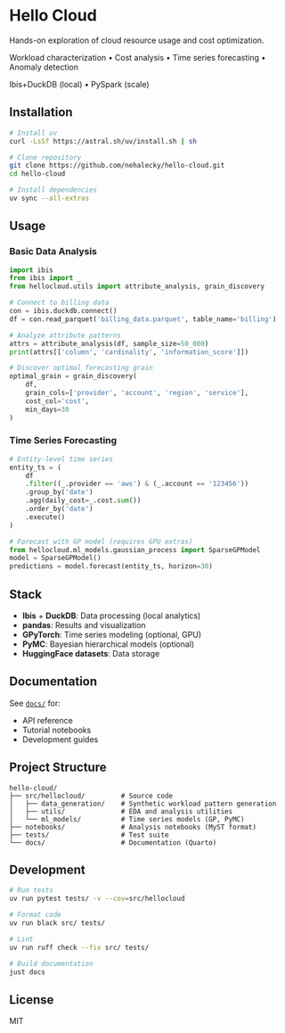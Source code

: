 # Hello Cloud

Hands-on exploration of cloud resource usage and cost optimization.

Workload characterization • Cost analysis • Time series forecasting • Anomaly detection

Ibis+DuckDB (local) • PySpark (scale)

## Installation

```bash
# Install uv
curl -LsSf https://astral.sh/uv/install.sh | sh

# Clone repository
git clone https://github.com/nehalecky/hello-cloud.git
cd hello-cloud

# Install dependencies
uv sync --all-extras
```

## Usage

### Basic Data Analysis

```python
import ibis
from ibis import _
from hellocloud.utils import attribute_analysis, grain_discovery

# Connect to billing data
con = ibis.duckdb.connect()
df = con.read_parquet('billing_data.parquet', table_name='billing')

# Analyze attribute patterns
attrs = attribute_analysis(df, sample_size=50_000)
print(attrs[['column', 'cardinality', 'information_score']])

# Discover optimal forecasting grain
optimal_grain = grain_discovery(
    df,
    grain_cols=['provider', 'account', 'region', 'service'],
    cost_col='cost',
    min_days=30
)
```

### Time Series Forecasting

```python
# Entity-level time series
entity_ts = (
    df
    .filter((_.provider == 'aws') & (_.account == '123456'))
    .group_by('date')
    .agg(daily_cost=_.cost.sum())
    .order_by('date')
    .execute()
)

# Forecast with GP model (requires GPU extras)
from hellocloud.ml_models.gaussian_process import SparseGPModel
model = SparseGPModel()
predictions = model.forecast(entity_ts, horizon=30)
```

## Stack

- **Ibis** + **DuckDB**: Data processing (local analytics)
- **pandas**: Results and visualization
- **GPyTorch**: Time series modeling (optional, GPU)
- **PyMC**: Bayesian hierarchical models (optional)
- **HuggingFace datasets**: Data storage

## Documentation

See [`docs/`](docs/) for:
- API reference
- Tutorial notebooks
- Development guides

## Project Structure

```
hello-cloud/
├── src/hellocloud/         # Source code
│   ├── data_generation/    # Synthetic workload pattern generation
│   ├── utils/              # EDA and analysis utilities
│   └── ml_models/          # Time series models (GP, PyMC)
├── notebooks/              # Analysis notebooks (MyST format)
├── tests/                  # Test suite
└── docs/                   # Documentation (Quarto)
```

## Development

```bash
# Run tests
uv run pytest tests/ -v --cov=src/hellocloud

# Format code
uv run black src/ tests/

# Lint
uv run ruff check --fix src/ tests/

# Build documentation
just docs
```

## License

MIT
